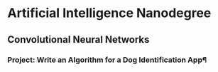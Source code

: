 # Artificial Intelligence Nanodegree
## Convolutional Neural Networks
### Project: Write an Algorithm for a Dog Identification App¶
